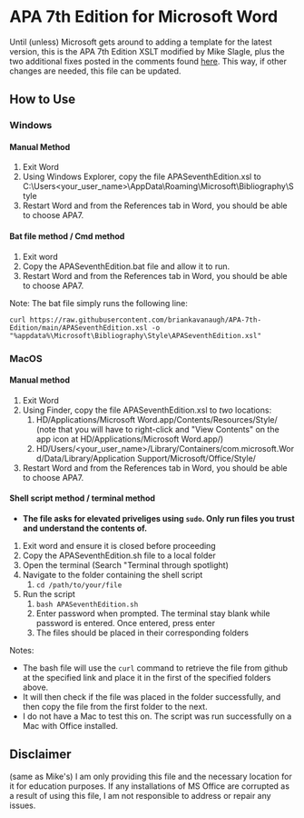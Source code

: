 # APA 7th Edition for Microsoft Word

Until (unless) Microsoft gets around to adding a template for the latest version, this is the APA 7th Edition XSLT modified by Mike Slagle, plus the two additional fixes posted in the comments found [here](https://answers.microsoft.com/en-us/msoffice/forum/all/apa-7th-edition-in-ms-word/486fc70e-b7c7-40df-89bb-f8fc07169d40). This way, if other changes are needed, this file can be updated.

## How to Use

### Windows

#### Manual Method
1. Exit Word
2. Using Windows Explorer, copy the file APASeventhEdition.xsl to C:\Users\<your_user_name>\AppData\Roaming\Microsoft\Bibliography\Style 
3. Restart Word and from the References tab in Word, you should be able to choose APA7. 

#### Bat file method / Cmd method
1. Exit word
2. Copy the APASeventhEdition.bat file and allow it to run.
3. Restart Word and from the References tab in Word, you should be able to choose APA7. 

Note: The bat file simply runs the following line:
```
curl https://raw.githubusercontent.com/briankavanaugh/APA-7th-Edition/main/APASeventhEdition.xsl -o "%appdata%\Microsoft\Bibliography\Style\APASeventhEdition.xsl"
```



### MacOS

#### Manual method
1. Exit Word
2. Using Finder, copy the file APASeventhEdition.xsl to *two* locations:
    1. HD/Applications/Microsoft Word.app/Contents/Resources/Style/ (note that you will have to right-click and "View Contents" on the app icon at HD/Applications/Microsoft Word.app/)
    2. HD/Users/\<your_user_name>/Library/Containers/com.microsoft.Word/Data/Library/Application Support/Microsoft/Office/Style/
2. Restart Word and from the References tab in Word, you should be able to choose APA7. 

#### Shell script method / terminal method
* __The file asks for elevated priveliges using `sudo`. Only run files you trust and understand the contents of.__
1. Exit word and ensure it is closed before proceeding
2. Copy the APASeventhEdition.sh file to a local folder
3. Open the terminal (Search "Terminal through spotlight)
4. Navigate to the folder containing the shell script
    1. `cd /path/to/your/file`
5. Run the script
    1. `bash APASeventhEdition.sh`
    2. Enter password when prompted. The terminal stay blank while password is entered. Once entered, press enter
    3. The files should be placed in their corresponding folders

Notes:  
* The bash file will use the `curl` command to retrieve the file from github at the specified link and place it in the first of the specified folders above.
* It will then check if the file was placed in the folder successfully, and then copy the file from the first folder to the next.
* I do not have a Mac to test this on. The script was run successfully on a Mac with Office installed.


## Disclaimer

(same as Mike's) I am only providing this file and the necessary location for it for education purposes. If any installations of MS Office are corrupted as a result of using this file, I am not responsible to address or repair any issues. 

